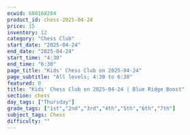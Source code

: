 ```yaml
---
ecwid: 680168204
product_id: chess-2025-04-24
price: 15
inventory: 12
category: "Chess Club"
start_date: "2025-04-24"
end_date: "2025-04-24"
start_time: "4:30"
end_time: "6:30"
page_title: "Kids' Chess Club on 2025-04-24"
page_subtitle: "All levels; 4:30 to 6:30"
featured: 0
title: "Kids' Chess Club on 2025-04-24 | Blue Ridge Boost"
section: chess
day_tags: ["Thursday"]
grade_tags: ["1st","2nd","3rd","4th","5th","6th","7th"]
subject_tags: Chess
difficulty: ""
---
```


